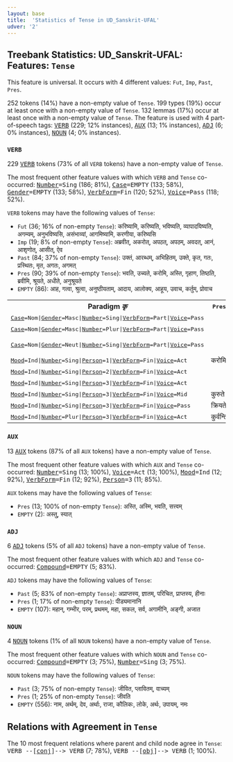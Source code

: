 ```yaml
---
layout: base
title:  'Statistics of Tense in UD_Sanskrit-UFAL'
udver: '2'
---
```


## Treebank Statistics: UD_Sanskrit-UFAL: Features: `Tense`

This feature is universal.
It occurs with 4 different values: `Fut`, `Imp`, `Past`, `Pres`.

252 tokens (14%) have a non-empty value of `Tense`.
199 types (19%) occur at least once with a non-empty value of `Tense`.
132 lemmas (17%) occur at least once with a non-empty value of `Tense`.
The feature is used with 4 part-of-speech tags: <tt><a href="sa_ufal-pos-VERB.html">VERB</a></tt> (229; 12% instances), <tt><a href="sa_ufal-pos-AUX.html">AUX</a></tt> (13; 1% instances), <tt><a href="sa_ufal-pos-ADJ.html">ADJ</a></tt> (6; 0% instances), <tt><a href="sa_ufal-pos-NOUN.html">NOUN</a></tt> (4; 0% instances).

### `VERB`

229 <tt><a href="sa_ufal-pos-VERB.html">VERB</a></tt> tokens (73% of all `VERB` tokens) have a non-empty value of `Tense`.

The most frequent other feature values with which `VERB` and `Tense` co-occurred: <tt><a href="sa_ufal-feat-Number.html">Number</a></tt><tt>=Sing</tt> (186; 81%), <tt><a href="sa_ufal-feat-Case.html">Case</a></tt><tt>=EMPTY</tt> (133; 58%), <tt><a href="sa_ufal-feat-Gender.html">Gender</a></tt><tt>=EMPTY</tt> (133; 58%), <tt><a href="sa_ufal-feat-VerbForm.html">VerbForm</a></tt><tt>=Fin</tt> (120; 52%), <tt><a href="sa_ufal-feat-Voice.html">Voice</a></tt><tt>=Pass</tt> (118; 52%).

`VERB` tokens may have the following values of `Tense`:

* `Fut` (36; 16% of non-empty `Tense`): करिष्यामि, करिष्यति, भविष्यति, व्यापादयिष्यति, अगम्यम्, अनुभविष्यसि, असंभाव्यां, आगमिष्यामि, करणीया, करिष्यसि
* `Imp` (19; 8% of non-empty `Tense`): अब्रवीत्, अकरोत्, अपठत्, अपठम्, अवदत्, आनं, आशृणोत्, आसीत्, ऐव
* `Past` (84; 37% of non-empty `Tense`): उक्तं, आरब्धम्, अभिहितम्, उक्ते, कृत, गतः, प्रस्थितः, मृत, अगतः, अगमत्
* `Pres` (90; 39% of non-empty `Tense`): भवति, उच्यते, करोमि, अस्ति, गृहाण, तिष्ठति, ब्रवीमि, श्रूयते, अधीते, अनुश्रूयते
* `EMPTY` (86): आह, गत्वा, श्रुत्वा, अनुष्ठीयताम्, आदाय, आलोक्य, आहूय, उवाच, कर्तुम्, प्रोवाच

<table>
  <tr><th>Paradigm <i>कृ</i></th><th><tt>Pres</tt></th><th><tt>Fut</tt></th><th><tt>Past</tt></th></tr>
  <tr><td><tt><tt><a href="sa_ufal-feat-Case.html">Case</a></tt><tt>=Nom</tt>|<tt><a href="sa_ufal-feat-Gender.html">Gender</a></tt><tt>=Masc</tt>|<tt><a href="sa_ufal-feat-Number.html">Number</a></tt><tt>=Sing</tt>|<tt><a href="sa_ufal-feat-VerbForm.html">VerbForm</a></tt><tt>=Part</tt>|<tt><a href="sa_ufal-feat-Voice.html">Voice</a></tt><tt>=Pass</tt></tt></td><td></td><td>कर्तव्यः</td><td>कृतः</td></tr>
  <tr><td><tt><tt><a href="sa_ufal-feat-Case.html">Case</a></tt><tt>=Nom</tt>|<tt><a href="sa_ufal-feat-Gender.html">Gender</a></tt><tt>=Masc</tt>|<tt><a href="sa_ufal-feat-Number.html">Number</a></tt><tt>=Plur</tt>|<tt><a href="sa_ufal-feat-VerbForm.html">VerbForm</a></tt><tt>=Part</tt>|<tt><a href="sa_ufal-feat-Voice.html">Voice</a></tt><tt>=Pass</tt></tt></td><td></td><td>कर्तव्याः</td><td></td></tr>
  <tr><td><tt><tt><a href="sa_ufal-feat-Case.html">Case</a></tt><tt>=Nom</tt>|<tt><a href="sa_ufal-feat-Gender.html">Gender</a></tt><tt>=Neut</tt>|<tt><a href="sa_ufal-feat-Number.html">Number</a></tt><tt>=Sing</tt>|<tt><a href="sa_ufal-feat-VerbForm.html">VerbForm</a></tt><tt>=Part</tt>|<tt><a href="sa_ufal-feat-Voice.html">Voice</a></tt><tt>=Pass</tt></tt></td><td></td><td>कर्तव्यम्, कार्यम्</td><td>कृतम्</td></tr>
  <tr><td><tt><tt><a href="sa_ufal-feat-Mood.html">Mood</a></tt><tt>=Ind</tt>|<tt><a href="sa_ufal-feat-Number.html">Number</a></tt><tt>=Sing</tt>|<tt><a href="sa_ufal-feat-Person.html">Person</a></tt><tt>=1</tt>|<tt><a href="sa_ufal-feat-VerbForm.html">VerbForm</a></tt><tt>=Fin</tt>|<tt><a href="sa_ufal-feat-Voice.html">Voice</a></tt><tt>=Act</tt></tt></td><td>करोमि</td><td>करिष्यामि</td><td></td></tr>
  <tr><td><tt><tt><a href="sa_ufal-feat-Mood.html">Mood</a></tt><tt>=Ind</tt>|<tt><a href="sa_ufal-feat-Number.html">Number</a></tt><tt>=Sing</tt>|<tt><a href="sa_ufal-feat-Person.html">Person</a></tt><tt>=2</tt>|<tt><a href="sa_ufal-feat-VerbForm.html">VerbForm</a></tt><tt>=Fin</tt>|<tt><a href="sa_ufal-feat-Voice.html">Voice</a></tt><tt>=Act</tt></tt></td><td></td><td>करिष्यसि</td><td></td></tr>
  <tr><td><tt><tt><a href="sa_ufal-feat-Mood.html">Mood</a></tt><tt>=Ind</tt>|<tt><a href="sa_ufal-feat-Number.html">Number</a></tt><tt>=Sing</tt>|<tt><a href="sa_ufal-feat-Person.html">Person</a></tt><tt>=3</tt>|<tt><a href="sa_ufal-feat-VerbForm.html">VerbForm</a></tt><tt>=Fin</tt>|<tt><a href="sa_ufal-feat-Voice.html">Voice</a></tt><tt>=Act</tt></tt></td><td></td><td>करिष्यति</td><td></td></tr>
  <tr><td><tt><tt><a href="sa_ufal-feat-Mood.html">Mood</a></tt><tt>=Ind</tt>|<tt><a href="sa_ufal-feat-Number.html">Number</a></tt><tt>=Sing</tt>|<tt><a href="sa_ufal-feat-Person.html">Person</a></tt><tt>=3</tt>|<tt><a href="sa_ufal-feat-VerbForm.html">VerbForm</a></tt><tt>=Fin</tt>|<tt><a href="sa_ufal-feat-Voice.html">Voice</a></tt><tt>=Mid</tt></tt></td><td>कुरुते</td><td></td><td></td></tr>
  <tr><td><tt><tt><a href="sa_ufal-feat-Mood.html">Mood</a></tt><tt>=Ind</tt>|<tt><a href="sa_ufal-feat-Number.html">Number</a></tt><tt>=Sing</tt>|<tt><a href="sa_ufal-feat-Person.html">Person</a></tt><tt>=3</tt>|<tt><a href="sa_ufal-feat-VerbForm.html">VerbForm</a></tt><tt>=Fin</tt>|<tt><a href="sa_ufal-feat-Voice.html">Voice</a></tt><tt>=Pass</tt></tt></td><td>क्रियते</td><td></td><td></td></tr>
  <tr><td><tt><tt><a href="sa_ufal-feat-Mood.html">Mood</a></tt><tt>=Ind</tt>|<tt><a href="sa_ufal-feat-Number.html">Number</a></tt><tt>=Plur</tt>|<tt><a href="sa_ufal-feat-Person.html">Person</a></tt><tt>=3</tt>|<tt><a href="sa_ufal-feat-VerbForm.html">VerbForm</a></tt><tt>=Fin</tt>|<tt><a href="sa_ufal-feat-Voice.html">Voice</a></tt><tt>=Act</tt></tt></td><td>कुर्वन्ति</td><td></td><td></td></tr>
</table>

### `AUX`

13 <tt><a href="sa_ufal-pos-AUX.html">AUX</a></tt> tokens (87% of all `AUX` tokens) have a non-empty value of `Tense`.

The most frequent other feature values with which `AUX` and `Tense` co-occurred: <tt><a href="sa_ufal-feat-Number.html">Number</a></tt><tt>=Sing</tt> (13; 100%), <tt><a href="sa_ufal-feat-Voice.html">Voice</a></tt><tt>=Act</tt> (13; 100%), <tt><a href="sa_ufal-feat-Mood.html">Mood</a></tt><tt>=Ind</tt> (12; 92%), <tt><a href="sa_ufal-feat-VerbForm.html">VerbForm</a></tt><tt>=Fin</tt> (12; 92%), <tt><a href="sa_ufal-feat-Person.html">Person</a></tt><tt>=3</tt> (11; 85%).

`AUX` tokens may have the following values of `Tense`:

* `Pres` (13; 100% of non-empty `Tense`): अस्ति, अस्मि, भवति, सत्त्वम्
* `EMPTY` (2): अस्तु, स्यात्

### `ADJ`

6 <tt><a href="sa_ufal-pos-ADJ.html">ADJ</a></tt> tokens (5% of all `ADJ` tokens) have a non-empty value of `Tense`.

The most frequent other feature values with which `ADJ` and `Tense` co-occurred: <tt><a href="sa_ufal-feat-Compound.html">Compound</a></tt><tt>=EMPTY</tt> (5; 83%).

`ADJ` tokens may have the following values of `Tense`:

* `Past` (5; 83% of non-empty `Tense`): अप्राप्तस्य, ज्ञातम्, परिचित, प्राप्तस्य, हीनाः
* `Pres` (1; 17% of non-empty `Tense`): पीड्यमानानि
* `EMPTY` (107): महान्, गम्भीर, परम्, प्रथमम्, महा, सकल, सर्व, अगामीनि, अङ्गी, अजात

### `NOUN`

4 <tt><a href="sa_ufal-pos-NOUN.html">NOUN</a></tt> tokens (1% of all `NOUN` tokens) have a non-empty value of `Tense`.

The most frequent other feature values with which `NOUN` and `Tense` co-occurred: <tt><a href="sa_ufal-feat-Compound.html">Compound</a></tt><tt>=EMPTY</tt> (3; 75%), <tt><a href="sa_ufal-feat-Number.html">Number</a></tt><tt>=Sing</tt> (3; 75%).

`NOUN` tokens may have the following values of `Tense`:

* `Past` (3; 75% of non-empty `Tense`): जीवित, प्लावितम्, वाच्यम्
* `Pres` (1; 25% of non-empty `Tense`): जीवति
* `EMPTY` (556): नाम, अर्थम्, देव, अर्थाः, राजा, कौलिकः, लोके, अर्थः, उपायम्, नमः

## Relations with Agreement in `Tense`

The 10 most frequent relations where parent and child node agree in `Tense`:
<tt>VERB --[<tt><a href="sa_ufal-dep-conj.html">conj</a></tt>]--> VERB</tt> (7; 78%),
<tt>VERB --[<tt><a href="sa_ufal-dep-obj.html">obj</a></tt>]--> VERB</tt> (1; 100%).

